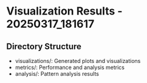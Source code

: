 # Visualization Results - 20250317_181617

## Directory Structure
- visualizations/: Generated plots and visualizations
- metrics/: Performance and analysis metrics
- analysis/: Pattern analysis results
